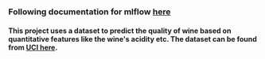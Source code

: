 ### Following documentation for mlflow [here](https://www.mlflow.org/docs/latest/tutorials-and-examples/tutorial.html#what-you-ll-need)

#### This project uses a dataset to predict the quality of wine based on quantitative features like the wine's acidity etc. The dataset can be found from [UCI here](http://archive.ics.uci.edu/dataset/186/wine+quality).
